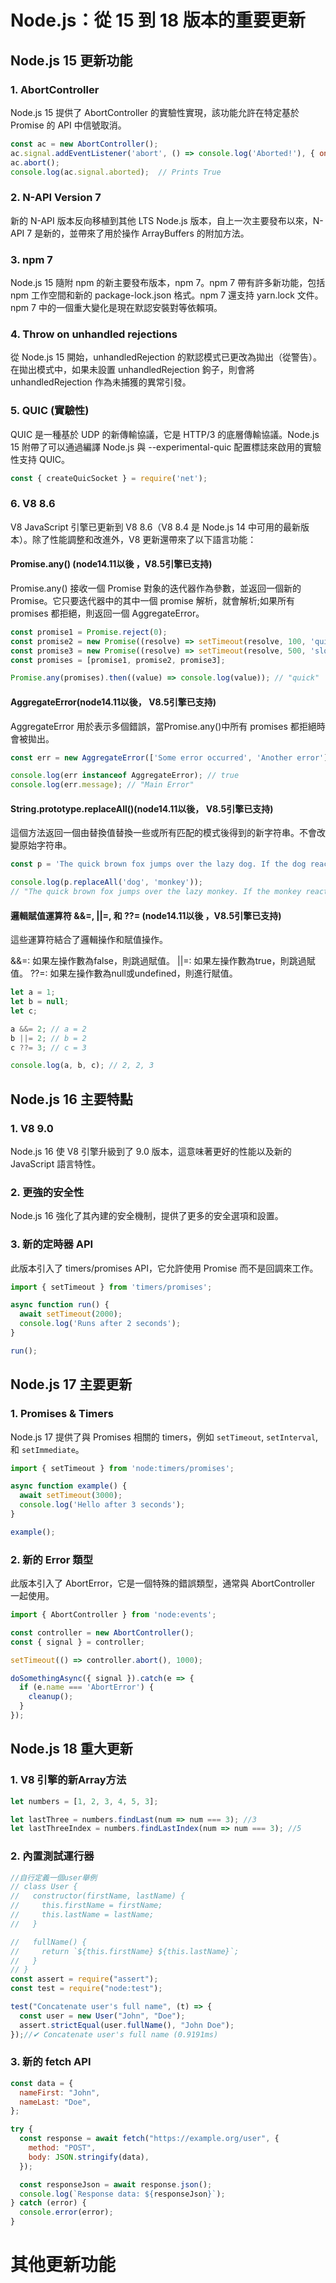 # Node.js：從 15 到 18 版本的重要更新

## Node.js 15 更新功能

### 1.  AbortController
Node.js 15 提供了 AbortController 的實驗性實現，該功能允許在特定基於 Promise 的 API 中信號取消。
```javascript
const ac = new AbortController();
ac.signal.addEventListener('abort', () => console.log('Aborted!'), { once: true });
ac.abort();
console.log(ac.signal.aborted);  // Prints True
```
### 2.  N-API Version 7
新的 N-API 版本反向移植到其他 LTS Node.js 版本，自上一次主要發布以來，N-API 7 是新的，並帶來了用於操作 ArrayBuffers 的附加方法。
### 3. npm 7
Node.js 15 隨附 npm 的新主要發布版本，npm 7。npm 7 帶有許多新功能，包括 npm 工作空間和新的 package-lock.json 格式。npm 7 還支持 yarn.lock 文件。npm 7 中的一個重大變化是現在默認安裝對等依賴項。

### 4. Throw on unhandled rejections
從 Node.js 15 開始，unhandledRejection 的默認模式已更改為拋出（從警告）。在拋出模式中，如果未設置 unhandledRejection 鉤子，則會將 unhandledRejection 作為未捕獲的異常引發。
### 5. QUIC (實驗性)
QUIC 是一種基於 UDP 的新傳輸協議，它是 HTTP/3 的底層傳輸協議。Node.js 15 附帶了可以通過編譯 Node.js 與 --experimental-quic 配置標誌來啟用的實驗性支持 QUIC。
```javascript
const { createQuicSocket } = require('net');
```
### 6. V8 8.6
V8 JavaScript 引擎已更新到 V8 8.6（V8 8.4 是 Node.js 14 中可用的最新版本）。除了性能調整和改進外，V8 更新還帶來了以下語言功能：

#### Promise.any() (node14.11以後 ，V8.5引擎已支持)
Promise.any() 接收一個 Promise 對象的迭代器作為參數，並返回一個新的 Promise。它只要迭代器中的其中一個 promise 解析，就會解析;如果所有 promises 都拒絕，則返回一個 AggregateError。
```javascript
const promise1 = Promise.reject(0);
const promise2 = new Promise((resolve) => setTimeout(resolve, 100, 'quick'));
const promise3 = new Promise((resolve) => setTimeout(resolve, 500, 'slow'));
const promises = [promise1, promise2, promise3];

Promise.any(promises).then((value) => console.log(value)); // "quick"
```
#### AggregateError(node14.11以後， V8.5引擎已支持)
AggregateError 用於表示多個錯誤，當Promise.any()中所有 promises 都拒絕時會被拋出。
```javascript
const err = new AggregateError(['Some error occurred', 'Another error'], 'Main Error');

console.log(err instanceof AggregateError); // true
console.log(err.message); // "Main Error"
```
#### String.prototype.replaceAll()(node14.11以後， V8.5引擎已支持)
這個方法返回一個由替換值替換一些或所有匹配的模式後得到的新字符串。不會改變原始字符串。
```javascript
const p = 'The quick brown fox jumps over the lazy dog. If the dog reacted, was it really lazy?';

console.log(p.replaceAll('dog', 'monkey'));
// "The quick brown fox jumps over the lazy monkey. If the monkey reacted, was it really lazy?"

```
#### 邏輯賦值運算符 &&=, ||=, 和 ??= (node14.11以後 ，V8.5引擎已支持)
這些運算符結合了邏輯操作和賦值操作。

&&=: 如果左操作數為false，則跳過賦值。
||=: 如果左操作數為true，則跳過賦值。
??=: 如果左操作數為null或undefined，則進行賦值。
```javascript
let a = 1;
let b = null;
let c;

a &&= 2; // a = 2
b ||= 2; // b = 2
c ??= 3; // c = 3

console.log(a, b, c); // 2, 2, 3
```

## Node.js 16 主要特點

### 1. V8 9.0
Node.js 16 使 V8 引擎升級到了 9.0 版本，這意味著更好的性能以及新的 JavaScript 語言特性。

### 2. 更強的安全性
Node.js 16 強化了其內建的安全機制，提供了更多的安全選項和設置。

### 3. 新的定時器 API
此版本引入了 timers/promises API，它允許使用 Promise 而不是回調來工作。

```javascript
import { setTimeout } from 'timers/promises';

async function run() {
  await setTimeout(2000);
  console.log('Runs after 2 seconds');
}

run();
```


## Node.js 17 主要更新

### 1. Promises & Timers
Node.js 17 提供了與 Promises 相關的 timers，例如 `setTimeout`, `setInterval`, 和 `setImmediate`。


```javascript
import { setTimeout } from 'node:timers/promises';

async function example() {
  await setTimeout(3000);
  console.log('Hello after 3 seconds');
}

example();
```

### 2. 新的 Error 類型
此版本引入了 AbortError，它是一個特殊的錯誤類型，通常與 AbortController 一起使用。

```javascript
import { AbortController } from 'node:events';

const controller = new AbortController();
const { signal } = controller;

setTimeout(() => controller.abort(), 1000);

doSomethingAsync({ signal }).catch(e => {
  if (e.name === 'AbortError') {
    cleanup();
  }
});
```



## Node.js 18 重大更新

### 1. V8 引擎的新Array方法

```javascript
let numbers = [1, 2, 3, 4, 5, 3];

let lastThree = numbers.findLast(num => num === 3); //3
let lastThreeIndex = numbers.findLastIndex(num => num === 3); //5
```
### 2. 內置測試運行器
```javascript
//自行定義一個user舉例
// class User {
//   constructor(firstName, lastName) {
//     this.firstName = firstName;
//     this.lastName = lastName;
//   }

//   fullName() {
//     return `${this.firstName} ${this.lastName}`;
//   }
// }
const assert = require("assert");
const test = require("node:test");

test("Concatenate user's full name", (t) => {
  const user = new User("John", "Doe");
  assert.strictEqual(user.fullName(), "John Doe");
});//✔ Concatenate user's full name (0.9191ms)
```
### 3. 新的 fetch API

```javascript
const data = {
  nameFirst: "John",
  nameLast: "Doe",
};

try {
  const response = await fetch("https://example.org/user", {
    method: "POST",
    body: JSON.stringify(data),
  });

  const responseJson = await response.json();
  console.log(`Response data: ${responseJson}`);
} catch (error) {
  console.error(error);
}
```
# 其他更新功能